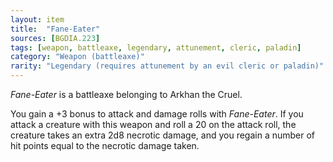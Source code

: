 ```yaml
---
layout: item
title:  "Fane-Eater"
sources: [BGDIA.223]
tags: [weapon, battleaxe, legendary, attunement, cleric, paladin]
category: "Weapon (battleaxe)"
rarity: "Legendary (requires attunement by an evil cleric or paladin)"
---
```


_Fane-Eater_ is a battleaxe belonging to Arkhan the Cruel.

You gain a +3 bonus to attack and damage rolls with _Fane-Eater_. If you attack a creature with this weapon and roll a 20 on the attack roll, the creature takes an extra 2d8 necrotic damage, and you regain a number of hit points equal to the necrotic damage taken.
